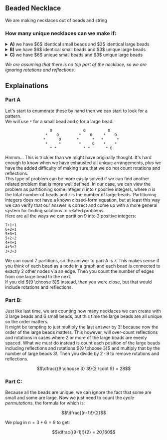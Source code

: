 ## Beaded Necklace
We are making necklaces out of beads and string
### How many unique necklaces can we make if:
<details><summary><b>A) </b>we have $6$ identical small beads and $3$ identical large beads</summary>7</details>
<details><summary><b>B) </b>we have $6$ identical small beads and $3$ unique large beads</summary>28</details>
<details><summary><b>C) </b>we have $6$ unique small beads and $3$ unique large beads</summary>20,160</details>

*We are assuming that there is no *top* part of the necklace, so we are ignoring rotations and reflections.*  
## Explainations

### Part A
Let's start to enumerate these by hand then we can start to look for a pattern.  
We will use `*` for a small bead and `O` for a large bead:  
```
                    O              O          O
                  *    O         *    O     *    O
                 *      O       *      *   *      *
                  *     *        *     O    *    *
                    * *            * *       * O
```
Hmmm... This is trickier than we might have originally thought.  It's hard enough to know when we have exhausted all unique arrangements, plus we have the added difficulty of making sure that we do not count rotations and reflections.  
This type of problem can be more easily solved if we can find another related problem that is more well defined.  In our case, we can view the problem as partitioning some integer $n$ into $r$ positive integers, where $n$ is the total number of beads and $r$ is the number of large beads.  Partitioning integers does not have a known closed-form equation, but at least this way we can verify that our answer is correct and come up with a more general system for finding solutions to related problems.  
Here are all the ways we can partition $9$ into $3$ positive integers:
```
7+1+1
6+2+1
5+3+1
5+2+2
4+4+1
4+3+2
3+3+3
```
We can count $7$ partitions, so the answer to part A is $7$.  This makes sense if you think of each bead as a node in a graph and each bead is connected to exactly $2$ other nodes via an edge.  Then you count the number of edges from one large bead to the next.  
If you did ${9 \choose 3}$ instead, then you were close, but that would include rotations and reflections.

### Part B:
Just like last time, we are counting how many necklaces we can create with $3$ large beads and $6$ small beads, but this time the large beads are all unique so the order matters.  
It might be tempting to just multiply the last answer by $3!$ because now the order of the large beads matters.  This however, will over-count reflections and rotations in cases where $2$ or more of the large beads are evenly spaced.  What we must do instead is count each position of the large beads including reflections and rotations ${9 \choose 3}$ and multiply that by the number of large beads $3!$.  Then you divide by $2 \cdot 9$ to remove rotations and reflections.  
```math
\dfrac{{9 \choose 3} 3!}{2 \cdot 9} = 28
```
### Part C:
Because all the beads are unique, we can ignore the fact that some are small and some are large.  Now we just need to count the *cycle permutation*s, the formula for which is:
```math
\dfrac{(n-1)!}{2}
```
We plug in $n=3+6 = 9$ to get:
```math
\dfrac{(9-1)!}{2} = 20,160
```
